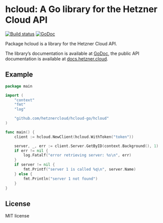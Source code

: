# hcloud: A Go library for the Hetzner Cloud API

[![Build status](https://travis-ci.org/hetznercloud/hcloud-go.svg?branch=master)](https://travis-ci.org/hetznercloud/hcloud-go)
[![GoDoc](https://godoc.org/github.com/hetznercloud/hcloud-go/hcloud?status.svg)](https://godoc.org/github.com/hetznercloud/hcloud-go/hcloud)

Package hcloud is a library for the Hetzner Cloud API.

The library’s documentation is available at [GoDoc](https://godoc.org/github.com/hetznercloud/hcloud-go/hcloud),
the public API documentation is available at [docs.hetzner.cloud](https://docs.hetzner.cloud/).

## Example

```go
package main

import (
    "context"
    "fmt"
    "log"

    "github.com/hetznercloud/hcloud-go/hcloud"
)

func main() {
    client := hcloud.NewClient(hcloud.WithToken("token"))

    server, _, err := client.Server.GetByID(context.Background(), 1)
    if err != nil {
        log.Fatalf("error retrieving server: %s\n", err)
    }
    if server != nil {
        fmt.Printf("server 1 is called %q\n", server.Name)
    } else {
        fmt.Println("server 1 not found")
    }
}
```

## License

MIT license
